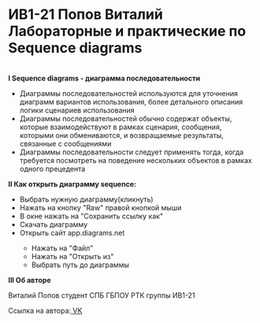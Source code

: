 <h1>ИВ1-21 Попов Виталий<br>Лабораторные и практические по Sequence diagrams</h1> <br>
<b>I Sequence diagrams - диаграмма последовательности</b>
<ul>
    <li>Диаграммы последовательностей используются для уточнения диаграмм вариантов использования, более детального описания логики сценариев использования</li>
    <li>Диаграммы последовательностей обычно содержат объекты, которые взаимодействуют в рамках сценария, сообщения, которыми они обмениваются, и возвращаемые      результаты, связанные с сообщениями</li>
    <li>Диаграммы последовательности следует применять тогда, когда требуется посмотреть на поведение нескольких объектов в рамках одного прецедента</li></ul>
<b>II Как открыть диаграмму sequence:</b>
    <ul><li>Выбрать нужную диаграмму(кликнуть)</li>
        <li>Нажать на кнопку "Raw" правой кнопкой мыши</li>
        <li>В окне нажать на "Сохранить ссылку как"</li>
        <li>Скачать диаграмму</li><li>Открыть сайт app.diagrams.net</li>
            <ul>
                <li>Нажать на "Файл"</li>
                <li>Нажать на "Открыть из"</li>
                <li>Выбрать путь до диаграммы</li></ul></ul></ul>
<b>III Об авторе</b>
    <p>Виталий Попов студент СПБ ГБПОУ РТК группы ИВ1-21<p>
    <p>Ссылка на автора:<a href = "https://vk.com/vpopov23" title = "Нажми на меня" target = "_blank"> VK</a></p>

